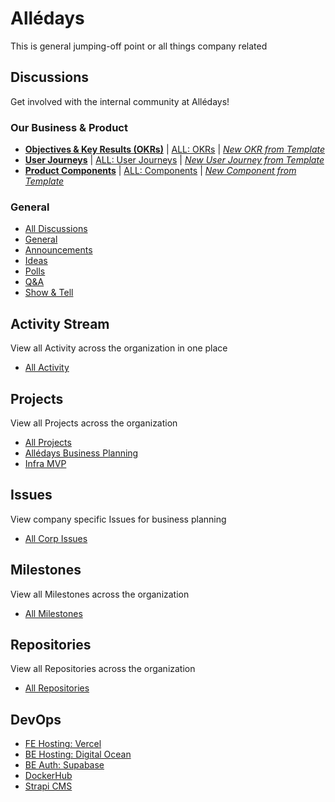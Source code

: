 # Allédays
This is general jumping-off point or all things company related

## Discussions
Get involved with the internal community at Allédays!

### Our Business & Product
- **[Objectives & Key Results (OKRs)](https://github.com/orgs/alledays/discussions/categories/1-objectives-key-results-okrs)** | [ALL: OKRs](https://github.com/orgs/alledays/discussions/54) | _[New OKR from Template](https://github.com/alledays/.github-corp/issues/new?created_from_discussion_number=50)_
- **[User Journeys](https://github.com/orgs/alledays/discussions/categories/2-user-journeys)** | [ALL: User Journeys](https://github.com/orgs/alledays/discussions/47) | _[New User Journey from Template](https://github.com/alledays/.github-corp/issues/new?created_from_discussion_number=53)_
- **[Product Components](https://github.com/orgs/alledays/discussions/categories/3-components)** | [ALL: Components](https://github.com/orgs/alledays/discussions/48) | _[New Component from Template](https://github.com/alledays/.github-corp/issues/new?created_from_discussion_number=38)_

### General
- [All Discussions](https://github.com/orgs/alledays/discussions)
- [General](https://github.com/orgs/alledays/discussions/categories/general)
- [Announcements](https://github.com/orgs/alledays/discussions/categories/announcements)
- [Ideas](https://github.com/orgs/alledays/discussions/categories/ideas)
- [Polls](https://github.com/orgs/alledays/discussions/categories/polls)
- [Q&A](https://github.com/orgs/alledays/discussions/categories/q-a)
- [Show & Tell](https://github.com/orgs/alledays/discussions/categories/show-and-tell)

## Activity Stream
View all Activity across the organization in one place
- [All Activity](https://github.com/orgs/alledays/dashboard)

## Projects
View all Projects across the organization
- [All Projects](https://github.com/orgs/alledays/projects)
- [Allédays Business Planning](https://github.com/orgs/alledays/projects/5)
- [Infra MVP](https://github.com/orgs/alledays/projects/2)

## Issues
View company specific Issues for business planning
- [All Corp Issues](https://github.com/alledays/.github-corp/issues)

## Milestones
View all Milestones across the organization
- [All Milestones](https://github.com/alledays/.github-corp/milestones)

## Repositories
View all Repositories across the organization
- [All Repositories](https://github.com/orgs/alledays/repositories)

## DevOps
- [FE Hosting: Vercel](https://vercel.com/alledays-dev)
- [BE Hosting: Digital Ocean](https://cloud.digitalocean.com/projects/119f0aa6-f23c-4677-be06-223f829ebf18)
- [BE Auth: Supabase](https://supabase.com/dashboard/projects)
- [DockerHub](https://hub.docker.com/orgs/alledays/repositories)
- [Strapi CMS](https://backend-cms-an4rh.ondigitalocean.app/)
